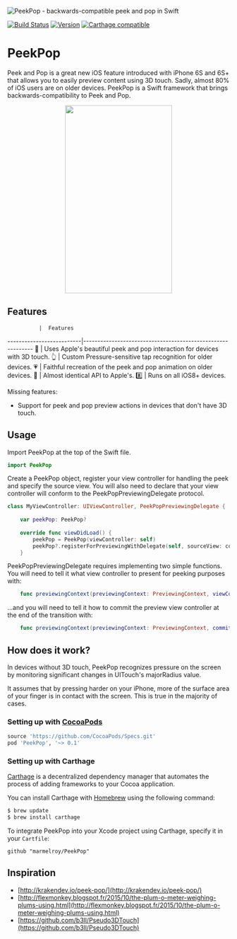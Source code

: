 ![PeekPop - backwards-compatible peek and pop in Swift](https://cloud.githubusercontent.com/assets/889949/13729164/1df56d7a-e92f-11e5-8190-4188f7e848aa.png)

[![Build Status](https://travis-ci.org/marmelroy/PeekPop.svg?branch=master)](https://travis-ci.org/marmelroy/PeekPop) [![Version](http://img.shields.io/cocoapods/v/PeekPop.svg)](http://cocoapods.org/?q=PeekPop)
[![Carthage compatible](https://img.shields.io/badge/Carthage-compatible-4BC51D.svg?style=flat)](https://github.com/Carthage/Carthage)

# PeekPop
Peek and Pop is a great new iOS feature introduced with iPhone 6S and 6S+ that allows you to easily preview content using 3D touch. Sadly, almost 80% of iOS users are on older devices. PeekPop is a Swift framework that brings backwards-compatibility to Peek and Pop.  

<p align="center"><img src="http://i.giphy.com/3o7ablu0adICfQ3OXC.gif" width="242" height="425"/></p>

## Features


              |  Features
--------------------------|------------------------------------------------------------
:star2: | Uses Apple's beautiful peek and pop interaction for devices with 3D touch.
:point_up_2: | Custom Pressure-sensitive tap recognition for older devices.
:heartpulse: | Faithful recreation of the peek and pop animation on older devices. 
:iphone: | Almost identical API to Apple's.
:eight: | Runs on all iOS8+ devices.

Missing features:
- Support for peek and pop preview actions in devices that don't have 3D touch. 

## Usage

Import PeekPop at the top of the Swift file.

```swift
import PeekPop
```

Create a PeekPop object, register your view controller for handling the peek and specify the source view. You will also need to declare that your view controller will conform to the PeekPopPreviewingDelegate protocol.

```swift
class MyViewController: UIViewController, PeekPopPreviewingDelegate {
    
    var peekPop: PeekPop?
        
    override func viewDidLoad() {
        peekPop = PeekPop(viewController: self)
        peekPop?.registerForPreviewingWithDelegate(self, sourceView: collectionView)
    }
```

PeekPopPreviewingDelegate requires implementing two simple functions. You will need to tell it what view controller to present for peeking purposes with: 
```swift
    func previewingContext(previewingContext: PreviewingContext, viewControllerForLocation location: CGPoint) -> UIViewController?
```

...and you will need to tell it how to commit the preview view controller at the end of the transition with: 
```swift
    func previewingContext(previewingContext: PreviewingContext, commitViewController viewControllerToCommit: UIViewController)
```

## How does it work? 

In devices without 3D touch, PeekPop recognizes pressure on the screen by monitoring significant changes in UITouch's majorRadius value. 

It assumes that by pressing harder on your iPhone, more of the surface area of your finger is in contact with the screen. This is true in the majority of cases. 

### Setting up with [CocoaPods](http://cocoapods.org/?q=PeekPop)
```ruby
source 'https://github.com/CocoaPods/Specs.git'
pod 'PeekPop', '~> 0.1'
```

### Setting up with Carthage

[Carthage](https://github.com/Carthage/Carthage) is a decentralized dependency manager that automates the process of adding frameworks to your Cocoa application.

You can install Carthage with [Homebrew](http://brew.sh/) using the following command:

```bash
$ brew update
$ brew install carthage
```

To integrate PeekPop into your Xcode project using Carthage, specify it in your `Cartfile`:

```ogdl
github "marmelroy/PeekPop"
```

## Inspiration
- [http://krakendev.io/peek-pop/](http://krakendev.io/peek-pop/)
- [http://flexmonkey.blogspot.fr/2015/10/the-plum-o-meter-weighing-plums-using.html](http://flexmonkey.blogspot.fr/2015/10/the-plum-o-meter-weighing-plums-using.html)
- [https://github.com/b3ll/Pseudo3DTouch](https://github.com/b3ll/Pseudo3DTouch)

